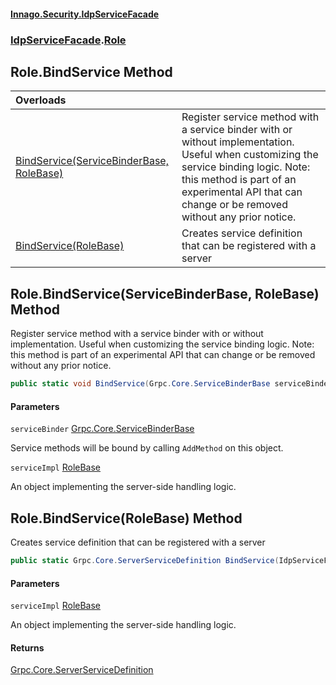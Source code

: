 #### [Innago\.Security\.IdpServiceFacade](../../index.md 'index')
### [IdpServiceFacade](../index.md 'IdpServiceFacade').[Role](index.md 'IdpServiceFacade\.Role')

## Role\.BindService Method

| Overloads | |
| :--- | :--- |
| [BindService\(ServiceBinderBase, RoleBase\)](BindService.md#IdpServiceFacade.Role.BindService(Grpc.Core.ServiceBinderBase,IdpServiceFacade.Role.RoleBase) 'IdpServiceFacade\.Role\.BindService\(Grpc\.Core\.ServiceBinderBase, IdpServiceFacade\.Role\.RoleBase\)') | Register service method with a service binder with or without implementation\. Useful when customizing the service binding logic\.             Note: this method is part of an experimental API that can change or be removed without any prior notice\. |
| [BindService\(RoleBase\)](BindService.md#IdpServiceFacade.Role.BindService(IdpServiceFacade.Role.RoleBase) 'IdpServiceFacade\.Role\.BindService\(IdpServiceFacade\.Role\.RoleBase\)') | Creates service definition that can be registered with a server |

<a name='IdpServiceFacade.Role.BindService(Grpc.Core.ServiceBinderBase,IdpServiceFacade.Role.RoleBase)'></a>

## Role\.BindService\(ServiceBinderBase, RoleBase\) Method

Register service method with a service binder with or without implementation\. Useful when customizing the service binding logic\.
            Note: this method is part of an experimental API that can change or be removed without any prior notice\.

```csharp
public static void BindService(Grpc.Core.ServiceBinderBase serviceBinder, IdpServiceFacade.Role.RoleBase serviceImpl);
```
#### Parameters

<a name='IdpServiceFacade.Role.BindService(Grpc.Core.ServiceBinderBase,IdpServiceFacade.Role.RoleBase).serviceBinder'></a>

`serviceBinder` [Grpc\.Core\.ServiceBinderBase](https://learn.microsoft.com/en-us/dotnet/api/grpc.core.servicebinderbase 'Grpc\.Core\.ServiceBinderBase')

Service methods will be bound by calling `AddMethod` on this object\.

<a name='IdpServiceFacade.Role.BindService(Grpc.Core.ServiceBinderBase,IdpServiceFacade.Role.RoleBase).serviceImpl'></a>

`serviceImpl` [RoleBase](RoleBase/index.md 'IdpServiceFacade\.Role\.RoleBase')

An object implementing the server\-side handling logic\.

<a name='IdpServiceFacade.Role.BindService(IdpServiceFacade.Role.RoleBase)'></a>

## Role\.BindService\(RoleBase\) Method

Creates service definition that can be registered with a server

```csharp
public static Grpc.Core.ServerServiceDefinition BindService(IdpServiceFacade.Role.RoleBase serviceImpl);
```
#### Parameters

<a name='IdpServiceFacade.Role.BindService(IdpServiceFacade.Role.RoleBase).serviceImpl'></a>

`serviceImpl` [RoleBase](RoleBase/index.md 'IdpServiceFacade\.Role\.RoleBase')

An object implementing the server\-side handling logic\.

#### Returns
[Grpc\.Core\.ServerServiceDefinition](https://learn.microsoft.com/en-us/dotnet/api/grpc.core.serverservicedefinition 'Grpc\.Core\.ServerServiceDefinition')